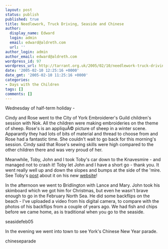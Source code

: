 ```yaml
---
layout: post
status: publish
published: true
title: Needlework, Truck Driving, Seaside and Chinese
author:
  display_name: Edward
  login: admin
  email: edward@aldreth.com
  url: ''
author_login: admin
author_email: edward@aldreth.com
wordpress_id: 97
wordpress_url: http://tarrant.org.uk/2005/02/10/needlework-truck-driving-seaside-and-chinese/
date: '2005-02-10 12:25:16 +0000'
date_gmt: '2005-02-10 11:25:16 +0000'
categories:
- Days with the Children
tags: []
comments: []
---
```

<p>Wednesday of half-term holiday -</p>
<p>Cindy and Rose went to the City of York Embroiderer's Guild children's session with Nok.  All the children were making embroideries on the theme of sheep.  Rose's is an appliqu&Atilde;&copy; picture of sheep in a winter scene.  Apparantly they had lots of bits of material and thread to choose from and Rose had a fantastic time.  She couldn't wait to go back for this morning's session.  Cindy said that Rose's sewing skills were high compared to the other children there and was very proud of her.</p>
<p>Meanwhile, Toby, John and I took Toby's car down to the Knavesmire - and managed not to crash it!  Toby let John and I have a short go - thank you.  It went really well up and down the slopes and bumps at the side of the 'mire.  See Toby's <a href="http://toby.aldreth.com/2005/02/09/great_day.html">post</a> about it on his new <a href="http://toby.aldreth.com">website</a>!</p>
<p>In the afternoon we went to Bridlington with Lance and Mary.  John took his skimboard which we got him for Christmas, but even he wasn't brave enough to go in the February North Sea.  He did some backflips on the beach - I've uploaded a video from his digital camera, to compare with the photos of his backflips from a couple of years ago.  We had fish and chips before we came home, as is traditional when you go to the seaside.</p>
<p><wpg2>seasidefeb05</wpg2></p>
<p>In the evening we went into town to see York's Chinese New Year parade.</p>
<p><wpg2>chineseparade</wpg2></p>
